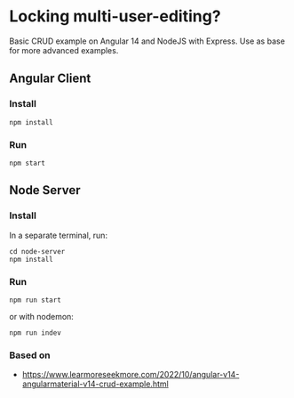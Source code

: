# Locking multi-user-editing?

Basic CRUD example on Angular 14 and NodeJS with Express. Use as base for more advanced examples.

## Angular Client

### Install

    npm install

### Run

    npm start


## Node Server

### Install

In a separate terminal, run:

    cd node-server
    npm install

### Run

    npm run start

or with nodemon:

    npm run indev

### Based on
- https://www.learmoreseekmore.com/2022/10/angular-v14-angularmaterial-v14-crud-example.html
